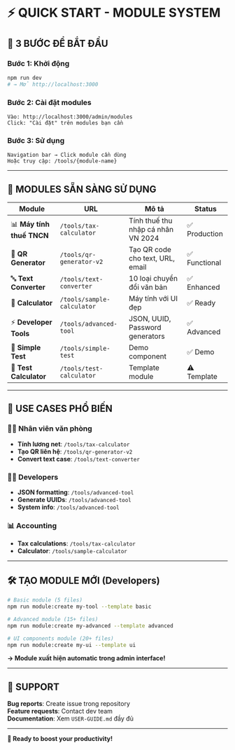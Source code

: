 # ⚡ QUICK START - MODULE SYSTEM

## 🚀 **3 BƯỚC ĐỂ BẮT ĐẦU**

### **Bước 1: Khởi động**
```bash
npm run dev
# → Mở http://localhost:3000
```

### **Bước 2: Cài đặt modules**
```
Vào: http://localhost:3000/admin/modules
Click: "Cài đặt" trên modules bạn cần
```

### **Bước 3: Sử dụng**
```
Navigation bar → Click module cần dùng
Hoặc truy cập: /tools/{module-name}
```

---

## 📱 **MODULES SẴN SÀNG SỬ DỤNG**

| Module | URL | Mô tả | Status |
|--------|-----|-------|--------|
| 📊 **Máy tính thuế TNCN** | `/tools/tax-calculator` | Tính thuế thu nhập cá nhân VN 2024 | ✅ Production |
| 📱 **QR Generator** | `/tools/qr-generator-v2` | Tạo QR code cho text, URL, email | ✅ Functional |
| 🔤 **Text Converter** | `/tools/text-converter` | 10 loại chuyển đổi văn bản | ✅ Enhanced |
| 🧮 **Calculator** | `/tools/sample-calculator` | Máy tính với UI đẹp | ✅ Ready |
| ⚡ **Developer Tools** | `/tools/advanced-tool` | JSON, UUID, Password generators | ✅ Advanced |
| 🧪 **Simple Test** | `/tools/simple-test` | Demo component | ✅ Demo |
| 🔧 **Test Calculator** | `/tools/test-calculator` | Template module | ⚠️ Template |

---

## 🎯 **USE CASES PHỔ BIẾN**

### **👨‍💼 Nhân viên văn phòng**
- **Tính lương net**: `/tools/tax-calculator`
- **Tạo QR liên hệ**: `/tools/qr-generator-v2`
- **Convert text case**: `/tools/text-converter`

### **👨‍💻 Developers**  
- **JSON formatting**: `/tools/advanced-tool`
- **Generate UUIDs**: `/tools/advanced-tool`
- **System info**: `/tools/advanced-tool`

### **📊 Accounting**
- **Tax calculations**: `/tools/tax-calculator`
- **Calculator**: `/tools/sample-calculator`

---

## 🛠️ **TẠO MODULE MỚI** (Developers)

```bash
# Basic module (5 files)
npm run module:create my-tool --template basic

# Advanced module (15+ files) 
npm run module:create my-advanced --template advanced

# UI components module (20+ files)
npm run module:create my-ui --template ui
```

**→ Module xuất hiện automatic trong admin interface!**

---

## 🚨 **SUPPORT**

**Bug reports**: Create issue trong repository  
**Feature requests**: Contact dev team  
**Documentation**: Xem `USER-GUIDE.md` đầy đủ

---

**🎉 Ready to boost your productivity!**

